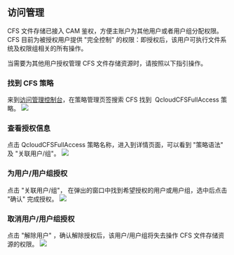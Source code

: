 ## 访问管理
CFS 文件存储已接入 CAM 鉴权，方便主账户为其他用户或者用户组分配权限。CFS 目前为被授权用户提供 "完全控制" 的权限：即授权后，该用户可执行文件系统及权限组相关的所有操作。

当需要为其他用户授权管理 CFS 文件存储资源时，请按照以下指引操作。

### 找到 CFS 策略
来到[访问管理控制台](http://console.tce.fsphere.cn/cam)，在策略管理页签搜索 CFS 找到  QcloudCFSFullAccess 策略。
![](http://imgcache.tcecqpoc.fsphere.cn/image/main.qcloudimg.com/raw/3a6d3a7a506c96d89721c974051e963b.png)

### 查看授权信息
点击 QcloudCFSFullAccess 策略名称，进入到详情页面，可以看到 "策略语法" 及 "关联用户/组"。
![](http://imgcache.tcecqpoc.fsphere.cn/image/main.qcloudimg.com/raw/2610a3b00ba907d3afd77a1fc24c8c1b.png)

### 为用户/用户组授权
点击 "关联用户/组"， 在弹出的窗口中找到希望授权的用户或用户组，选中后点击 "确认" 完成授权。
![](http://imgcache.tcecqpoc.fsphere.cn/image/main.qcloudimg.com/raw/265ad68fe5dbd3a508f8f1c1ed4094ce.png)


### 取消用户/用户组授权
点击 "解除用户" ，确认解除授权后，该用户/用户组将失去操作 CFS 文件存储资源的权限。
![](http://imgcache.tcecqpoc.fsphere.cn/image/main.qcloudimg.com/raw/b01115e9d6921cc16a5bcaab2f615874.png)


